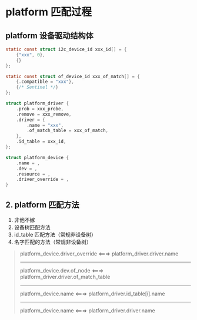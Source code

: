 # platform 匹配过程

## platform 设备驱动结构体

```c
static const struct i2c_device_id xxx_id[] = {
	{"xxx", 0},
	{}
};

static const struct of_device_id xxx_of_match[] = {
	{.compatible = "xxx"},
	{/* Sentinel */}
};

struct platform_driver {
	.prob = xxx_probe,
	.remove = xxx_remove,
	.driver = {
		.name = "xxx",
		.of_match_table = xxx_of_match,
	},
	.id_table = xxx_id,
};
```

```c
struct platform_device {
	.name = ,
    .dev = ,
	.resource = ,
	.driver_override = ,
}
```

## 2. platform 匹配方法

1. 非他不嫁
2. 设备树匹配方法
3. id_table 匹配方法（常规非设备树）
4. 名字匹配的方法（常规非设备树）

> platform_device.driver_override  <===> platform_driver.driver.name
>
> ------
>
> platform_device.dev.of_node <===> platform_driver.driver.of_match_table
>
> ------
>
> platform_device.name <===> platform_driver.id_table[i].name
>
> ------
>
> platform_device.name <===> platform_driver.driver.name

